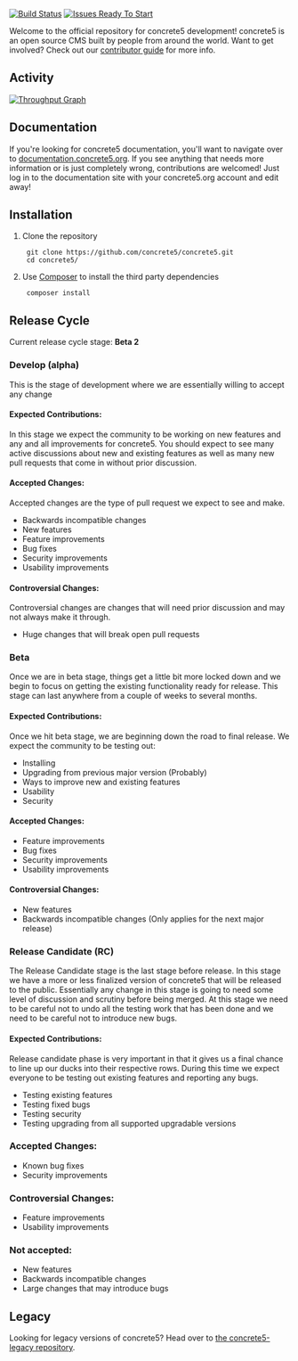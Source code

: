 [![Build Status](http://img.shields.io/travis/concrete5/concrete5/develop.svg)](https://travis-ci.org/concrete5/concrete5)
[![Issues Ready To Start](https://badge.waffle.io/concrete5/concrete5.png?label=Accepted:Ready%20to%20start&title=Ready)](https://github.com/concrete5/concrete5/labels/accepted%3Aready%20to%20start)

Welcome to the official repository for concrete5 development! concrete5 is an open source CMS built by people from 
around the world. Want to get involved? Check out our [contributor guide](https://github.com/concrete5/concrete5/blob/develop/CONTRIBUTING.md) for more info.

## Activity
[![Throughput Graph](https://graphs.waffle.io/concrete5/concrete5/throughput.svg)](https://waffle.io/concrete5/concrete5/metrics)

## Documentation

If you're looking for concrete5 documentation, you'll want to navigate over to [documentation.concrete5.org](https://documentation.concrete5.org). 
If you see anything that needs more information or is just completely wrong, contributions are welcomed! 
Just log in to the documentation site with your concrete5.org account and edit away!

## Installation

1. Clone the repository

        git clone https://github.com/concrete5/concrete5.git
        cd concrete5/

2. Use [Composer](https://getcomposer.org/) to install the third party dependencies

        composer install

## Release Cycle

Current release cycle stage: **Beta 2**

### Develop (alpha)
This is the stage of development where we are essentially willing to 
accept any change

#### Expected Contributions:
In this stage we expect the community to be working on new features and 
any and all improvements for concrete5. You should expect to see many
active discussions about new and existing features as well as many new
pull requests that come in without prior discussion.

#### Accepted Changes:
Accepted changes are the type of pull request we expect to see and make.

* Backwards incompatible changes
* New features
* Feature improvements
* Bug fixes
* Security improvements
* Usability improvements

#### Controversial Changes:
Controversial changes are changes that will need prior discussion and
may not always make it through.

* Huge changes that will break open pull requests
 
### Beta
Once we are in beta stage, things get a little bit more locked down and 
we begin to focus on getting the existing functionality ready for 
release. This stage can last anywhere from a couple of weeks to several
months.

#### Expected Contributions:
Once we hit beta stage, we are beginning down the road to final release.
We expect the community to be testing out:

* Installing
* Upgrading from previous major version (Probably)
* Ways to improve new and existing features
* Usability
* Security

#### Accepted Changes:
* Feature improvements
* Bug fixes
* Security improvements
* Usability improvements

#### Controversial Changes:
* New features
* Backwards incompatible changes (Only applies for the next major release)

### Release Candidate (RC)
The Release Candidate stage is the last stage before release. In this
stage we have a more or less finalized version of concrete5 that will be
released to the public. Essentially any change in this stage is going to
need some level of discussion and scrutiny before being merged. At this
stage we need to be careful not to undo all the testing work that has
been done and we need to be careful not to introduce new bugs.

#### Expected Contributions:
Release candidate phase is very important in that it gives us a final
chance to line up our ducks into their respective rows. During this time
we expect everyone to be testing out existing features and reporting any
bugs.

* Testing existing features
* Testing fixed bugs
* Testing security
* Testing upgrading from all supported upgradable versions

### Accepted Changes:
* Known bug fixes
* Security improvements

### Controversial Changes:
* Feature improvements
* Usability improvements

### Not accepted:
* New features
* Backwards incompatible changes
* Large changes that may introduce bugs


## Legacy

Looking for legacy versions of concrete5? Head over to [the concrete5-legacy repository](http://github.com/concrete5/concrete5-legacy).
